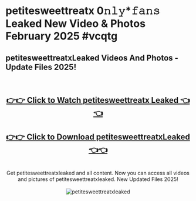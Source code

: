 # petitesweettreatx 0𝚗𝚕𝚢*𝚏𝚊𝚗𝚜 Leaked New Video & Photos February 2025 #vcqtg

<h2>petitesweettreatxLeaked Videos And Photos - Update Files 2025!</h2>
<br>
<div align="center">
<h2><a href="https://mediaupload.pro?title=petitesweettreatx&ref=11F" rel="nofollow">👉👉 Click to Watch petitesweettreatx Leaked 👈👈</a></h2>
<h2><a href="https://mediaupload.pro?title=petitesweettreatx&ref=11F" rel="nofollow">👉👉 Click to Download petitesweettreatxLeaked 👈👈</a></h2>
<br>
Get petitesweettreatxleaked and all content. Now you can access all videos and pictures of petitesweettreatxleaked. New Updated Files 2025!
<br>
<br>
<a href="https://mediaupload.pro?title=petitesweettreatx&ref=11F" rel="nofollow" data-target="animated-image.originalLink"><img src="https://i.ibb.co/Gkj2r4b/banner.png" alt="petitesweettreatxleaked" style="max-width: 100%; display: inline-block;" data-target="animated-image.originalImage"></a>
</div>
<br>

